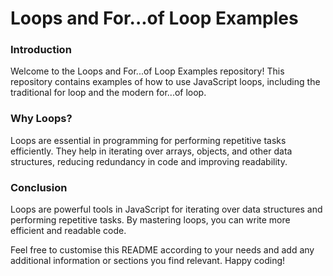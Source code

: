# Loops and For...of Loop Examples

### Introduction
Welcome to the Loops and For...of Loop Examples repository! This repository contains examples of how to use JavaScript loops, including the traditional for loop and the modern for...of loop.

### Why Loops?
Loops are essential in programming for performing repetitive tasks efficiently. They help in iterating over arrays, objects, and other data structures, reducing redundancy in code and improving readability.


### Conclusion
Loops are powerful tools in JavaScript for iterating over data structures and performing repetitive tasks. By mastering loops, you can write more efficient and readable code.

Feel free to customise this README according to your needs and add any additional information or sections you find relevant. Happy coding!